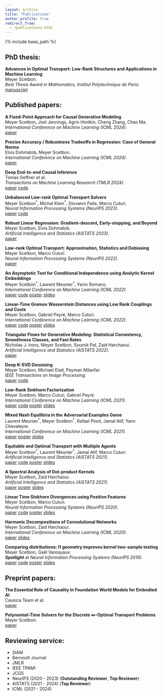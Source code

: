 ```yaml
---
layout: archive
title: "Publications"
author_profile: true
redirect_from:
  - /publications.html
---
```



{% include base_path %}

## PhD thesis:
**Advances in Optimal Transport: Low-Rank Structures and Applications in Machine Learning**  
Meyer Scetbon.  
*Best Thesis Award in Mathematics, Institut Polytechnique de Paris.*  
[manuscript](https://theses.hal.science/tel-04100457/document)


## Published papers:
**A Fixed-Point Approach for Causal Generative Modeling**  
Meyer Scetbon, Joel Jennings, Agrin Himlkin, Cheng Zhang, Chao Ma.  
*International Conference on Machine Learning (ICML 2024).*  
[paper](https://arxiv.org/pdf/2404.06969)


**Precise Accuracy / Robustness Tradeoffs in Regression: Case of General Norms**  
Elvis Dohmatob, Meyer Scetbon.  
*International Conference on Machine Learning (ICML 2024).*  
[paper](https://arxiv.org/pdf/2308.00556)


**Deep End-to-end Causal Inference**  
Tomas Geffner et al.  
*Transactions on Machine Learning Research (TMLR 2024).*  
[paper](https://openreview.net/pdf?id=e6sqttxEGX)
[code](https://github.com/microsoft/causica)


**Unbalanced Low-rank Optimal Transport Solvers**   
Meyer Scetbon<sup>\*</sup>, Michal Klein<sup>\*</sup>, Giovanni Palla, Marco Cuturi.   
*Neural Information Processing Systems (NeurIPS 2023).*  
[paper](https://arxiv.org/pdf/2305.19727.pdf)
[code](https://ott-jax.readthedocs.io/en/latest/index.html)


**Robust Linear Regression: Gradient-descent, Early-stopping, and Beyond**  
Meyer Scetbon, Elvis Dohmatob.  
*Artificial Intelligence and Statistics (AISTATS 2023).*  
[paper](https://arxiv.org/pdf/2301.13486.pdf)


**Low-rank Optimal Transport: Approximation, Statistics and Debiasing**  
Meyer Scetbon, Marco Cuturi.  
*Neural Information Processing Systems (NeurIPS 2022).*  
[paper](https://arxiv.org/pdf/2205.12365.pdf)


**An Asymptotic Test for Conditional Independence using Analytic Kernel Embeddings**  
Meyer Scetbon<sup>\*</sup>, Laurent Meunier<sup>\*</sup>, Yaniv Romano.  
*International Conference on Machine Learning (ICML 2022).*   
[paper](https://arxiv.org/pdf/2110.14868.pdf)
[code](https://github.com/meyerscetbon/lp-ci-test)
[poster](/files/poster_kci_icml_2022.pdf)
[slides](/files/slides_presentation_kci_icml_2022.pdf)


**Linear-Time Gromov Wasserstein Distances using Low Rank Couplings and Costs**  
Meyer Scetbon, Gabriel Peyré, Marco Cuturi.   
*International Conference on Machine Learning (ICML 2022).*  
[paper](https://arxiv.org/pdf/2106.01128.pdf)
[code](https://github.com/meyerscetbon/LinearGromov)
[poster](/files/poster_gw_icml_2022.pdf)
[slides](/files/slides_presentation_gw_icml_2022.pdf)


**Triangular Flows for Generative Modeling: Statistical Consistency, Smoothness Classes, and Fast Rates**  
Nicholas J. Irons, Meyer Scetbon, Soumik Pal, Zaid Harchaoui.  
*Artificial Intelligence and Statistics (AISTATS 2022).*  
[paper](https://arxiv.org/pdf/2112.15595.pdf)  


**Deep K-SVD Denoising**  
Meyer Scetbon, Michael Elad, Peyman Milanfar.   
*IEEE Transactions on Image Processing.*   
[paper](https://arxiv.org/pdf/1909.13164.pdf)
[code](https://github.com/meyerscetbon/Deep-K-SVD)


**Low-Rank Sinkhorn Factorization**    
Meyer Scetbon, Marco Cuturi, Gabriel Peyré.  
*International Conference on Machine Learning (ICML 2021).*  
[paper](https://arxiv.org/abs/2103.04737)
[code](https://github.com/meyerscetbon/LOT)
[poster](/files/poster_LOT_icml_2021.pdf)
[slides](/files/slides_presentation_LOT_icml_2021.pdf)

**Mixed Nash Equilibria in the Adversarial Examples Game**   
Laurent Meunier<sup>\*</sup>, Meyer Scetbon<sup>\*</sup>, Rafael Pinot, Jamal Atif, Yann Chevaleyre.  
*International Conference on Machine Learning (ICML 2021).*   
[paper](https://arxiv.org/pdf/2102.06905.pdf)
[poster](/files/poster_dro_icml_2021.pdf)
[slides](/files/slide_presentation_dro_icml_2021.pdf)


**Equitable and Optimal Transport with Multiple Agents**     
Meyer Scetbon<sup>\*</sup>, Laurent Meunier<sup>\*</sup>, Jamal Atif, Marco Cuturi.  
*Artificial Intelligence and Statistics (AISTATS 2021).*   
[paper](https://arxiv.org/abs/2006.07260)
[code](https://github.com/meyerscetbon/EOT)
[poster](/files/poster_eot_aistats_2021.pdf)
[slides](/files/slide_presentation_eot_aistats_2021.pdf)


**A Spectral Analysis of Dot-product Kernels**    
Meyer Scetbon, Zaid Harchaoui.  
*Artificial Intelligence and Statistics (AISTATS 2021).*  
[paper](https://arxiv.org/abs/2002.12640)
[poster](/files/poster_dotk_aistats_2021.pdf)
[slides](/files/slide_presentation_dotk_aistats_2021.pdf)


**Linear Time Sinkhorn Divergences using Positive Features**   
Meyer Scetbon, Marco Cuturi.   
*Neural Information Processing Systems (NeurIPS 2020).*  
[paper](https://arxiv.org/abs/2006.07057)
[code](https://github.com/meyerscetbon/LinearSinkhorn)
[poster](/files/poster_neurips_2020.pdf)
[slides](/files/slide_presentation_neurips_2020.pdf)


**Harmonic Decompositions of Convolutional Networks**    
Meyer Scetbon, Zaid Harchaoui.    
*International Conference on Machine Learning (ICML 2020).*   
[paper](https://arxiv.org/pdf/2003.12756.pdf)
[slides](/files/Oral_ICML_CNN_2020.pdf)


**Comparing distributions: l1 geometry improves kernel two-sample testing**  
Meyer Scetbon, Gaël Varoquaux.  
***Spotlight*** at *Neural Information Processing Systems (NeurIPS 2019).*  
[paper](https://arxiv.org/pdf/1909.09264.pdf)
[code](https://github.com/meyerscetbon/l1_two_sample_test)
[poster](/files/poster_nips_l1_test.pdf)
[slides](/files/Spotlight_NeurIPS_2019.pdf)

## Preprint papers:
**The Essential Role of Causality in Foundation World Models for Embodied AI**  
Causica Team et al.  
[paper](https://arxiv.org/pdf/2402.06665)

**Polynomial-Time Solvers for the Discrete $\infty$-Optimal Transport Problems**   
Meyer Scetbon.  
[paper](https://arxiv.org/abs/2304.13467)


## Reviewing service:
* SIAM
* Bernoulli Journal
* JMLR
* IEEE TPAMI
* JCGS
* NeurIPS (2020 - 2023) (**Outstanding Reviewer**, **Top Reviewer**)
* AISTATS (2021 - 2024) (**Top Reviewer**)
* ICML (2021 - 2024)

